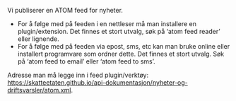 Vi publiserer en ATOM feed for nyheter.

- For å følge med på feeden i en nettleser må man installere en plugin/extension. Det finnes et stort utvalg, søk på ‘atom feed reader’ eller lignende.
- For å følge med på feeden via epost, sms, etc kan man bruke online eller installert programvare som ordner dette. Det finnes et stort utvalg. Søk på ‘atom feed to email’ eller ‘atom feed to sms’.

Adresse man må legge inn i feed plugin/verktøy: https://skatteetaten.github.io/api-dokumentasjon/nyheter-og-driftsvarsler/atom.xml.
